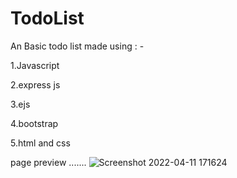 # TodoList
An Basic todo list made using : -

1.Javascript

2.express js

3.ejs

4.bootstrap

5.html and css


page preview .......
![Screenshot 2022-04-11 171624](https://user-images.githubusercontent.com/73452742/162733535-d497fb7a-803f-4575-a08a-e47960594031.png)

